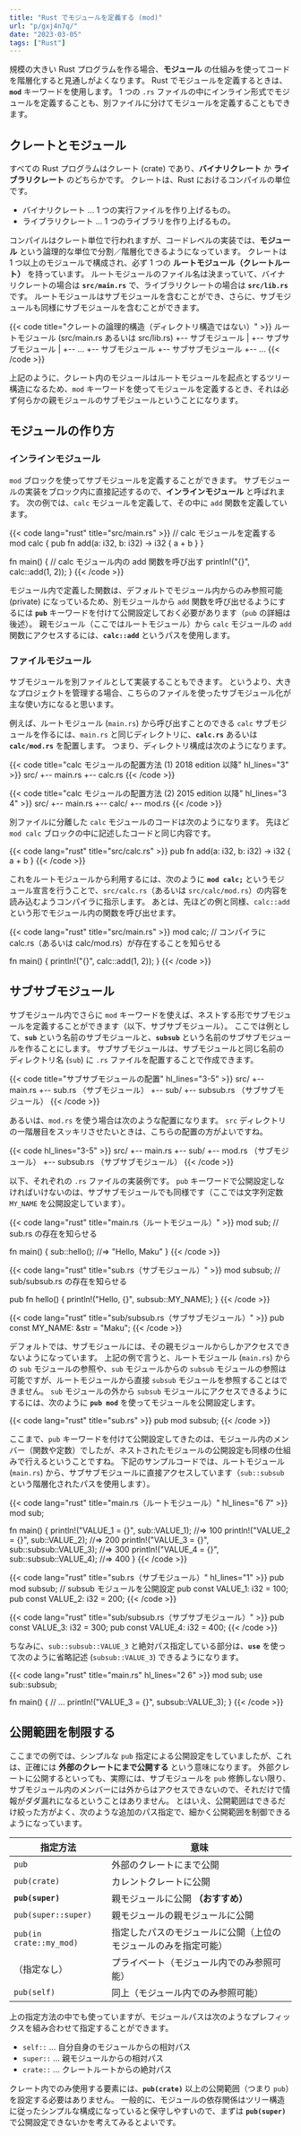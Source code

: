```yaml
---
title: "Rust でモジュールを定義する (mod)"
url: "p/gxj4n7q/"
date: "2023-03-05"
tags: ["Rust"]
---
```


規模の大きい Rust プログラムを作る場合、__モジュール__ の仕組みを使ってコードを階層化すると見通しがよくなります。
Rust でモジュールを定義するときは、__`mod`__ キーワードを使用します。
1 つの `.rs` ファイルの中にインライン形式でモジュールを定義することも、別ファイルに分けてモジュールを定義することもできます。


クレートとモジュール
----

すべての Rust プログラムはクレート (crate) であり、__バイナリクレート__ か __ライブラリクレート__ のどちらかです。
クレートは、Rust におけるコンパイルの単位です。

- バイナリクレート ... 1 つの実行ファイルを作り上げるもの。
- ライブラリクレート ... 1 つのライブラリを作り上げるもの。

コンパイルはクレート単位で行われますが、コードレベルの実装では、__モジュール__ という論理的な単位で分割／階層化できるようになっています。
クレートは 1 つ以上のモジュールで構成され、必ず 1 つの __ルートモジュール（クレートルート）__ を持っています。
ルートモジュールのファイル名は決まっていて、バイナリクレートの場合は __`src/main.rs`__ で、ライブラリクレートの場合は __`src/lib.rs`__ です。
ルートモジュールはサブモジュールを含むことができ、さらに、サブモジュールも同様にサブモジュールを含むことができます。

{{< code title="クレートの論理的構造（ディレクトリ構造ではない）" >}}
ルートモジュール (src/main.rs あるいは src/lib.rs)
  +-- サブモジュール
  |     +-- サブサブモジュール
  |     +-- ...
  +-- サブモジュール
        +-- サブサブモジュール
        +-- ...
{{< /code >}}

上記のように、クレート内のモジュールはルートモジュールを起点とするツリー構造になるため、`mod` キーワードを使ってモジュールを定義するとき、それは必ず何らかの親モジュールのサブモジュールということになります。


モジュールの作り方
----

### インラインモジュール

`mod` ブロックを使ってサブモジュールを定義することができます。
サブモジュールの実装をブロック内に直接記述するので、__インラインモジュール__ と呼ばれます。
次の例では、`calc` モジュールを定義して、その中に `add` 関数を定義しています。

{{< code lang="rust" title="src/main.rs" >}}
// calc モジュールを定義する
mod calc {
    pub fn add(a: i32, b: i32) -> i32 {
        a + b
    }
}

fn main() {
    // calc モジュール内の add 関数を呼び出す
    println!("{}", calc::add(1, 2));
}
{{< /code >}}

モジュール内で定義した関数は、デフォルトでモジュール内からのみ参照可能 (private) になっているため、別モジュールから `add` 関数を呼び出せるようにするには __`pub`__ キーワードを付けて公開設定しておく必要があります（`pub` の詳細は後述）。
親モジュール（ここではルートモジュール）から `calc` モジュールの `add` 関数にアクセスするには、__`calc::add`__ というパスを使用します。

### ファイルモジュール

サブモジュールを別ファイルとして実装することもできます。
というより、大きなプロジェクトを管理する場合、こちらのファイルを使ったサブモジュール化が主な使い方になると思います。

例えば、ルートモジュール (`main.rs`) から呼び出すことのできる `calc` サブモジュールを作るには、`main.rs` と同じディレクトリに、__`calc.rs`__ あるいは __`calc/mod.rs`__ を配置します。
つまり、ディレクトリ構成は次のようになります。

{{< code title="calc モジュールの配置方法 (1) 2018 edition 以降" hl_lines="3" >}}
src/
  +-- main.rs
  +-- calc.rs
{{< /code >}}

{{< code title="calc モジュールの配置方法 (2) 2015 edition 以降" hl_lines="3 4" >}}
src/
  +-- main.rs
  +-- calc/
        +-- mod.rs
{{< /code >}}

別ファイルに分離した `calc` モジュールのコードは次のようになります。
先ほど `mod calc` ブロックの中に記述したコードと同じ内容です。

{{< code lang="rust" title="src/calc.rs" >}}
pub fn add(a: i32, b: i32) -> i32 {
    a + b
}
{{< /code >}}

これをルートモジュールから利用するには、次のように __`mod calc;`__ というモジュール宣言を行うことで、`src/calc.rs`（あるいは `src/calc/mod.rs`）の内容を読み込むようコンパイラに指示します。
あとは、先ほどの例と同様、`calc::add` という形でモジュール内の関数を呼び出せます。

{{< code lang="rust" title="src/main.rs" >}}
mod calc;  // コンパイラに calc.rs（あるいは calc/mod.rs）が存在することを知らせる

fn main() {
    println!("{}", calc::add(1, 2));
}
{{< /code >}}


サブサブモジュール
----

サブモジュール内でさらに `mod` キーワードを使えば、ネストする形でサブモジュールを定義することができます（以下、サブサブモジュール）。
ここでは例として、__`sub`__ という名前のサブモジュールと、__`subsub`__ という名前のサブサブモジュールを作ることにします。
サブサブモジュールは、サブモジュールと同じ名前のディレクトリ名 (`sub`) に `.rs` ファイルを配置することで作成できます。

{{< code title="サブサブモジュールの配置" hl_lines="3-5" >}}
src/
  +-- main.rs
  +-- sub.rs （サブモジュール）
  +-- sub/
       +-- subsub.rs （サブサブモジュール）
{{< /code >}}

あるいは、`mod.rs` を使う場合は次のような配置になります。
`src` ディレクトリの一階層目をスッキリさせたいときは、こちらの配置の方がよいですね。

{{< code hl_lines="3-5" >}}
src/
  +-- main.rs
  +-- sub/
       +-- mod.rs （サブモジュール）
       +-- subsub.rs （サブサブモジュール）
{{< /code >}}

以下、それぞれの `.rs` ファイルの実装例です。
`pub` キーワードで公開設定しなければいけないのは、サブサブモジュールでも同様です（ここでは文字列定数 `MY_NAME` を公開設定しています）。

{{< code lang="rust" title="main.rs（ルートモジュール）" >}}
mod sub;  // sub.rs の存在を知らせる

fn main() {
    sub::hello();  //=> "Hello, Maku"
}
{{< /code >}}

{{< code lang="rust" title="sub.rs（サブモジュール）" >}}
mod subsub;  // sub/subsub.rs の存在を知らせる

pub fn hello() {
    println!("Hello, {}", subsub::MY_NAME);
}
{{< /code >}}

{{< code lang="rust" title="sub/subsub.rs（サブサブモジュール）" >}}
pub const MY_NAME: &str = "Maku";
{{< /code >}}

デフォルトでは、サブモジュールには、その親モジュールからしかアクセスできないようになっています。
上記の例で言うと、ルートモジュール (`main.rs`) からの `sub` モジュールの参照や、`sub` モジュールからの `subsub` モジュールの参照は可能ですが、ルートモジュールから直接 `subsub` モジュールを参照することはできません。
`sub` モジュールの外から `subsub` モジュールにアクセスできるようにするには、次のように __`pub mod`__ を使ってモジュールを公開設定します。

{{< code lang="rust" title="sub.rs" >}}
pub mod subsub;
{{< /code >}}

ここまで、`pub` キーワードを付けて公開設定してきたのは、モジュール内のメンバー（関数や定数）でしたが、ネストされたモジュールの公開設定も同様の仕組みで行えるということですね。
下記のサンプルコードでは、ルートモジュール (`main.rs`) から、サブサブモジュールに直接アクセスしています（`sub::subsub` という階層化されたパスを使用します）。

{{< code lang="rust" title="main.rs（ルートモジュール）" hl_lines="6 7" >}}
mod sub;

fn main() {
    println!("VALUE_1 = {}", sub::VALUE_1);  //=> 100
    println!("VALUE_2 = {}", sub::VALUE_2);  //=> 200
    println!("VALUE_3 = {}", sub::subsub::VALUE_3);  //=> 300
    println!("VALUE_4 = {}", sub::subsub::VALUE_4);  //=> 400
}
{{< /code >}}

{{< code lang="rust" title="sub.rs（サブモジュール）" hl_lines="1" >}}
pub mod subsub;  // subsub モジュールを公開設定
pub const VALUE_1: i32 = 100;
pub const VALUE_2: i32 = 200;
{{< /code >}}

{{< code lang="rust" title="sub/subsub.rs（サブサブモジュール）" >}}
pub const VALUE_3: i32 = 300;
pub const VALUE_4: i32 = 400;
{{< /code >}}

ちなみに、`sub::subsub::VALUE_3` と絶対パス指定している部分は、__`use`__ を使って次のように省略記述 (`subsub::VALUE_3`) できるようになります。

{{< code lang="rust" title="main.rs" hl_lines="2 6" >}}
mod sub;
use sub::subsub;

fn main() {
    // ...
    println!("VALUE_3 = {}", subsub::VALUE_3);
}
{{< /code >}}


公開範囲を制限する
----

ここまでの例では、シンプルな `pub` 指定による公開設定をしていましたが、これは、正確には __外部のクレートにまで公開する__ という意味になります。
外部クレートに公開するといっても、実際には、サブモジュールを `pub` 修飾しない限り、サブモジュール内のメンバーには外からはアクセスできないので、それだけで情報がダダ漏れになるということはありません。
とはいえ、公開範囲はできるだけ絞った方がよく、次のような追加のパス指定で、細かく公開範囲を制御できるようになっています。

| 指定方法 | 意味 |
| ---- | ---- |
| `pub` | 外部のクレートにまで公開 |
| `pub(crate)` | カレントクレートに公開 |
| __`pub(super)`__ | 親モジュールに公開 __（おすすめ）__ |
| `pub(super::super)` | 親モジュールの親モジュールに公開 |
| `pub(in crate::my_mod)` | 指定したパスのモジュールに公開（上位のモジュールのみを指定可能） |
| （指定なし） | プライベート（モジュール内でのみ参照可能） |
| `pub(self)` | 同上（モジュール内でのみ参照可能） |

上の指定方法の中でも使っていますが、モジュールパスは次のようなプレフィックスを組み合わせて指定することができます。

- `self::` ... 自分自身のモジュールからの相対パス
- `super::` ... 親モジュールからの相対パス
- `crate::` ... クレートルートからの絶対パス

クレート内でのみ使用する要素には、__`pub(crate)`__ 以上の公開範囲（つまり `pub`）を設定する必要はありません。
一般的に、モジュールの依存関係はツリー構造に従ったシンプルな構成になっていると保守しやすいので、まずは __`pub(super)`__ で公開設定できないかを考えてみるとよいです。

